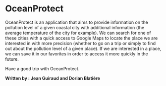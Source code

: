 # OceanProtect

OceanProtect is an application that aims to provide information on the pollution level of a given coastal city with additional information (the average temperature of the city for example). We can search for one of these cities with a quick access to Google Maps to locate the place we are interested in with more precision (whether to go on a trip or simply to find out about the pollution level of a given place). If we are interested in a place, we can save it in our favorites in order to access it more quickly in the future.

Have a good trip with OceanProtect.

**Written by : Jean Guiraud and Dorian Blatière**
